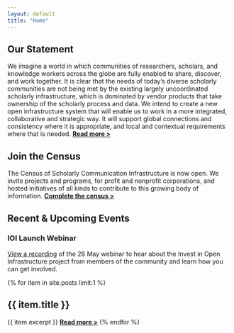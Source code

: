 ```yaml
---
layout: default
title: "Home"
---
```

<h2>Our Statement</h2>
<p>We imagine a world in which communities of researchers, scholars, and knowledge workers across the globe are fully enabled to share, discover, and work together. It is clear that the needs of today’s diverse scholarly communities are not being met by the existing largely uncoordinated scholarly infrastructure, which is dominated by vendor products that take ownership of the scholarly process and data. We intend to create a new open infrastructure system that will enable us to work in a more integrated, collaborative and strategic way. It will support global connections and consistency where it is appropriate, and local and contextual requirements where that is needed. <b><a href="/docs/statement0.2">Read more ></a></b></p>
<columns>
  <left>
    <components>
      <component>
        <h2>Join the Census</h2>
        <p>The Census of Scholarly Communication Infrastructure is now open. We invite projects and programs, for profit and nonprofit corporations, and hosted initiatives of all kinds to contribute to this growing body of information. <b><a href="/census">Complete the census ></a></b></p>
      </component>
      <component>
        <h2>Recent & Upcoming Events</h2>
        <h3>IOI Launch Webinar</h3>
        <p><a href="/2019/05/28/ioi-launch-webinar.html">View a recording</a> of the 28 May webinar to hear about the Invest in Open Infrastructure project from members of the community and learn how you can get involved.</p>
      </component>
    </components>
  </left>
  <right>
    <components>
      <component>
        {% for item in site.posts limit:1 %}
          <h2>{{ item.title }}</h2>
          {{ item.excerpt }} <b><a href="{{ item.url }}">Read more ></a></b>
        {% endfor %}
      </component>
    </components>
  </right>
</columns>
